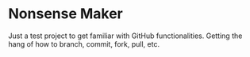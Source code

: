 # Nonsense Maker
Just a test project to get familiar with GitHub functionalities. Getting the hang of how to branch, commit, fork, pull, etc.
